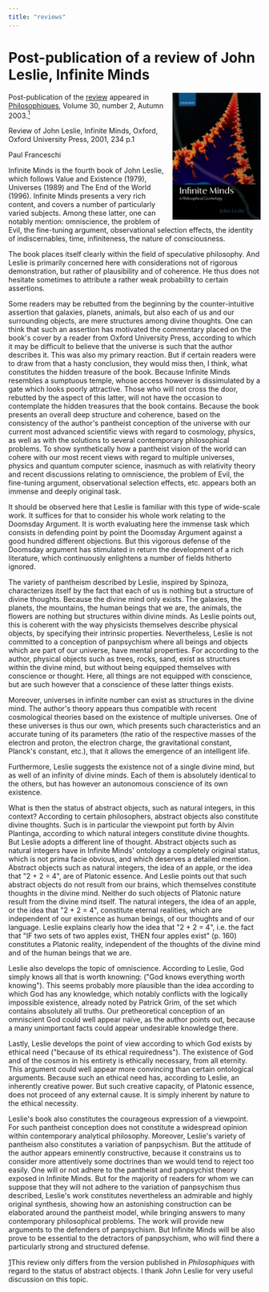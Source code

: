 ```yaml
---
title: "reviews"
---
```


# Post-publication of a review of John Leslie, Infinite Minds

<img align="right" width="35%" src="/content/assets/images/cover_infinite_minds.jpg">

Post-publication of the [review](https://www.erudit.org/fr/revues/philoso/2003-v30-n2-philoso739/008655ar/) appeared in [Philosophiques](https://www.erudit.org/fr/revues/philoso/), Volume 30, number 2, Autumn 2003.<A CLASS="sdfootnoteanc" NAME="sdfootnote1anc" HREF="#sdfootnote1sym"><SUP>1</SUP></A>

Review of John Leslie, Infinite Minds, Oxford, Oxford University Press, 2001, 234 p.1

Paul Franceschi



Infinite Minds is the fourth book of John Leslie, which follows Value and Existence (1979), Universes (1989) and The End of the World (1996). Infinite Minds presents a very rich content, and covers a number of particularly varied subjects. Among these latter, one can notably mention: omniscience, the problem of Evil, the fine-tuning argument, observational selection effects, the identity of indiscernables, time, infiniteness, the nature of consciousness.

The book places itself clearly within the field of speculative philosophy. And Leslie is primarily concerned here with considerations not of rigorous demonstration, but rather of plausibility and of coherence. He thus does not hesitate sometimes to attribute a rather weak probability to certain assertions.

Some readers may be rebutted from the beginning by the counter-intuitive assertion that galaxies, planets, animals, but also each of us and our surrounding objects, are mere structures among divine thoughts. One can think that such an assertion has motivated the commentary placed on the book's cover by a reader from Oxford University Press, according to which it may be difficult to believe that the universe is such that the author describes it. This was also my primary reaction. But if certain readers were to draw from that a hasty conclusion, they would miss then, I think, what constitutes the hidden treasure of the book. Because Infinite Minds resembles a sumptuous temple, whose access however is dissimulated by a gate which looks poorly attractive. Those who will not cross the door, rebutted by the aspect of this latter, will not have the occasion to contemplate the hidden treasures that the book contains. Because the book presents an overall deep structure and coherence, based on the consistency of the author's pantheist conception of the universe with our current most advanced scientific views with regard to cosmology, physics, as well as with the solutions to several contemporary philosophical problems. To show synthetically how a pantheist vision of the world can cohere with our most recent views with regard to multiple universes, physics and quantum computer science, inasmuch as with relativity theory and recent discussions relating to omniscience, the problem of Evil, the fine-tuning argument, observational selection effects, etc. appears both an immense and deeply original task.

It should be observed here that Leslie is familiar with this type of wide-scale work. It suffices for that to consider his whole work relating to the Doomsday Argument. It is worth evaluating here the immense task which consists in defending point by point the Doomsday Argument against a good hundred different objections. But this vigorous defense of the Doomsday argument has stimulated in return the development of a rich literature, which continuously enlightens a number of fields hitherto ignored.

The variety of pantheism described by Leslie, inspired by Spinoza, characterizes itself by the fact that each of us is nothing but a structure of divine thoughts. Because the divine mind only exists. The galaxies, the planets, the mountains, the human beings that we are, the animals, the flowers are nothing but structures within divine minds. As Leslie points out, this is coherent with the way physicists themselves describe physical objects, by specifying their intrinsic properties. Nevertheless, Leslie is not committed to a conception of panpsychism where all beings and objects which are part of our universe, have mental properties. For according to the author, physical objects such as trees, rocks, sand, exist as structures within the divine mind, but without being equipped themselves with conscience or thought. Here, all things are not equipped with conscience, but are such however that a conscience of these latter things exists.

Moreover, universes in infinite number can exist as structures in the divine mind. The author's theory appears thus compatible with recent cosmological theories based on the existence of multiple universes. One of these universes is thus our own, which presents such characteristics and an accurate tuning of its parameters (the ratio of the respective masses of the electron and proton, the electron charge, the gravitational constant, Planck's constant, etc.), that it allows the emergence of an intelligent life.

Furthermore, Leslie suggests the existence not of a single divine mind, but as well of an infinity of divine minds. Each of them is absolutely identical to the others, but has however an autonomous conscience of its own existence.

What is then the status of abstract objects, such as natural integers, in this context? According to certain philosophers, abstract objects also constitute divine thoughts. Such is in particular the viewpoint put forth by Alvin Plantinga, according to which natural integers constitute divine thoughts. But Leslie adopts a different line of thought. Abstract objects such as natural integers have in Infinite Minds' ontology a completely original status, which is not prima facie obvious, and which deserves a detailed mention. Abstract objects such as natural integers, the idea of an apple, or the idea that "2 + 2 = 4", are of Platonic essence. And Leslie points out that such abstract objects do not result from our brains, which themselves constitute thoughts in the divine mind. Neither do such objects of Platonic nature result from the divine mind itself. The natural integers, the idea of an apple, or the idea that "2 + 2 = 4", constitute eternal realities, which are independent of our existence as human beings, of our thoughts and of our language. Leslie explains clearly how the idea that "2 + 2 = 4", i.e. the fact that "IF two sets of two apples exist, THEN four apples exist" (p. 160) constitutes a Platonic reality, independent of the thoughts of the divine mind and of the human beings that we are.

Leslie also develops the topic of omniscience. According to Leslie, God simply knows all that is worth knowning: ("God knows everything worth knowing"). This seems probably more plausible than the idea according to which God has any knowledge, which notably conflicts with the logically impossible existence, already noted by Patrick Grim, of the set which contains absolutely all truths. Our pretheoretical conception of an omniscient God could well appear naïve, as the author points out, because a many unimportant facts could appear undesirable knowledge there.

Lastly, Leslie develops the point of view according to which God exists by ethical need ("because of its ethical requiredness"). The existence of God and of the cosmos in his entirety is ethically necessary, from all eternity. This argument could well appear more convincing than certain ontological arguments. Because such an ethical need has, according to Leslie, an inherently creative power. But such creative capacity, of Platonic essence, does not proceed of any external cause. It is simply inherent by nature to the ethical necessity.

Leslie's book also constitutes the courageous expression of a viewpoint. For such pantheist conception does not constitute a widespread opinion within contemporary analytical philosophy. Moreover, Leslie's variety of pantheism also constitutes a variation of panpsychism. But the attitude of the author appears eminently constructive, because it constrains us to consider more attentively some doctrines than we would tend to reject too easily. One will or not adhere to the pantheist and panpsychist theory exposed in Infinite Minds. But for the majority of readers for whom we can suppose that they will not adhere to the variation of panpsychism thus described, Leslie's work constitutes nevertheless an admirable and highly original synthesis, showing how an astonishing construction can be elaborated around the pantheist model, while bringing answers to many contemporary philosophical problems. The work will provide new arguments to the defenders of panpsychism. But Infinite Minds will be also prove to be essential to the detractors of panpsychism, who will find there a particularly strong and structured defense.

<DIV ID="sdfootnote1">
	<P LANG="en-GB" CLASS="sdfootnote-western"><A CLASS="sdfootnotesym" NAME="sdfootnote1sym" HREF="#sdfootnote1anc">1</A>This
	review only differs from the version published in <I>Philosophiques</I>
	with regard to the status of abstract objects. I thank John Leslie
	for very useful discussion on this topic.</P>
</DIV>
